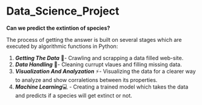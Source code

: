 # Data_Science_Project
**Can we predict the extintion of species?**  

The process of getting the answer is built on several stages which are executed by algorithmic functions in Python:  

1. **_Getting The Data_** 🌱- Crawling and scrapping a data filled web-site.
2. **_Data Handling_** 🔭- Cleaning currupt vlaues and filling missing data.
3. **_Visualization And Analyzation_** ⚡- Visualizing the data for a clearer way to analyze and show corraletions between its properties.
4. **_Machine Learning_**:computer: - Creating a trained model which takes the data and predicts if a species will get extinct or not. 
